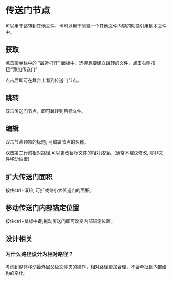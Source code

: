 # 传送门节点

可以用于跳转到其他文件。也可以用于创建一个其他文件内容的映像引用到本文件中。

## 获取

点击菜单栏中的 “最近打开” 面板中，选择想要建立跳转的文件，点击右侧按钮:“添加传送门”

点击后即可在舞台上看到传送门节点。

## 跳转

双击传送门节点，即可跳转到目标文件。

## 编辑

双击节点顶部的标题, 可编辑节点的名称。

双击第二行的相对路径,可以更改目标文件的相对路径。(通常不建议修改, 除非文件移动位置)

## 扩大传送门面积

按住ctrl+滚轮, 可扩或缩小大传送门的面积。

## 移动传送门内部锚定位置

按住ctrl+鼠标中键,拖动传送门即可改变内部锚定位置。

## 设计相关

### 为什么路径设计为相对路径？

考虑到整体移动最外层父级文件夹的操作，相对路径更加合理，不会牵扯到内部结构的变化。
